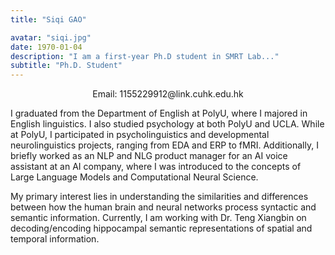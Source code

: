 ```yaml
---
title: "Siqi GAO"

avatar: "siqi.jpg"
date: 1970-01-04
description: "I am a first-year Ph.D student in SMRT Lab..."
subtitle: "Ph.D. Student"
---
```

<p align="center">
    Email: 1155229912@link.cuhk.edu.hk 
</p>
I graduated from the Department of English at PolyU, where I majored in English linguistics. I also studied psychology at both PolyU and UCLA. While at PolyU, I participated in psycholinguistics and developmental neurolinguistics projects, ranging from EDA and ERP to fMRI. Additionally, I briefly worked as an NLP and NLG product manager for an AI voice assistant at an AI company, where I was introduced to the concepts of Large Language Models and Computational Neural Science.

My primary interest lies in understanding the similarities and differences between how the human brain and neural networks process syntactic and semantic information. Currently, I am working with Dr. Teng Xiangbin on decoding/encoding hippocampal semantic representations of spatial and temporal information.

